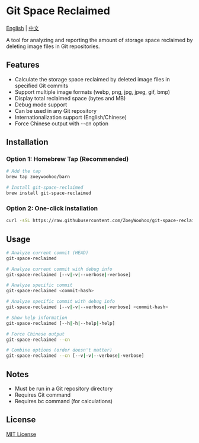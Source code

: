 # Git Space Reclaimed

[English](#english) | [中文](README_CN.md)

A tool for analyzing and reporting the amount of storage space reclaimed by deleting image files in Git repositories.

## Features

- Calculate the storage space reclaimed by deleted image files in specified Git commits
- Support multiple image formats (webp, png, jpg, jpeg, gif, bmp)
- Display total reclaimed space (bytes and MB)
- Debug mode support
- Can be used in any Git repository
- Internationalization support (English/Chinese)
- Force Chinese output with --cn option

## Installation

### Option 1: Homebrew Tap (Recommended)

```bash
# Add the tap
brew tap zoeywoohoo/barn

# Install git-space-reclaimed
brew install git-space-reclaimed
```

### Option 2: One-click installation

```bash
curl -sSL https://raw.githubusercontent.com/ZoeyWoohoo/git-space-reclaimed/main/install.sh | sudo bash
```

## Usage

```bash
# Analyze current commit (HEAD)
git-space-reclaimed

# Analyze current commit with debug info
git-space-reclaimed [--v|-v|--verbose|-verbose]

# Analyze specific commit
git-space-reclaimed <commit-hash>

# Analyze specific commit with debug info
git-space-reclaimed [--v|-v|--verbose|-verbose] <commit-hash>

# Show help information
git-space-reclaimed [--h|-h|--help|-help]

# Force Chinese output
git-space-reclaimed --cn

# Combine options (order doesn't matter)
git-space-reclaimed --cn [--v|-v|--verbose|-verbose]
```

## Notes

- Must be run in a Git repository directory
- Requires Git command
- Requires bc command (for calculations)

## License

[MIT License](LICENSE) 
